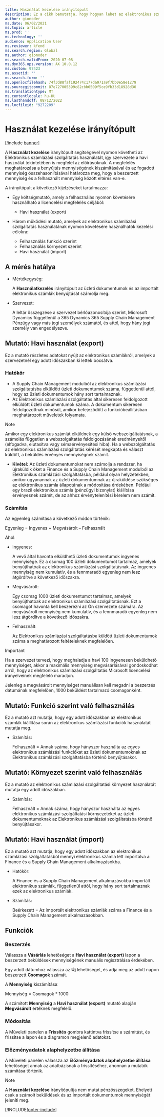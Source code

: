 ```yaml
---
title: Használat kezelése irányítópult
description: Ez a cikk bemutatja, hogy hogyan lehet az elektronikus számlázási szolgáltatás használatát nyomon követni a Használatkezelő irányítópult használatával, és megfelelni a használatnak.
author: gionoder
ms.date: 06/02/2021
ms.topic: article
ms.prod: ''
ms.technology: ''
audience: Application User
ms.reviewer: kfend
ms.search.region: Global
ms.author: gionoder
ms.search.validFrom: 2020-07-08
ms.dyn365.ops.version: AX 10.0.12
ms.custom: 97423
ms.assetid: ''
ms.search.form: ''
ms.openlocfilehash: 74f3d88faf192474c177da971a9f7bb0e58e1279
ms.sourcegitcommit: 87e727005399c82cbb6509f5ce9fb33d18928d30
ms.translationtype: MT
ms.contentlocale: hu-HU
ms.lasthandoff: 08/12/2022
ms.locfileid: "9272209"
---
```

# <a name="usage-management-dashboard"></a>Használat kezelése irányítópult

[!include [banner](../includes/banner.md)]

A **Használat kezelése** irányítópult segítségével nyomon követheti az Elektronikus számlázási szolgáltatás használatát, így szervezete a havi használat tekintetében is megfelel az előírásoknak. A megfelelés meghatározása a benyújtás mennyiségének kiszámításával és az fogadott mennyiség összehasonlításával határozza meg, hogy a beszerzett mennyiség és a felhasznált mennyiség között eltérés van-e.

A irányítópult a következő kijelzéseket tartalmazza:

- Egy költségmutató, amely a felhasználás nyomon követésére használható a licencelési megfelelés céljából:

    - Havi használat (export)

- Három működési mutató, amelyek az elektronikus számlázási szolgáltatás használatának nyomon követésére használhatók kezelési célokra:

    - Felhasználás funkció szerint
    - Felhasználás környezet szerint
    - Havi használat (import)

## <a name="measurement-scope"></a>A mérés hatálya

- Mértékegység: 

    A **Használatkezelés** irányítópult az üzleti dokumentumok és az importált elektronikus számlák benyújtását számolja meg.

- Szervezet: 

    A leltár összegzése a szervezet bérlőazonosítója szerint, Microsoft Dynamics függetlenül a 365 Dynamics 365 Supply Chain Management Pénzügy vagy más jogi személyek számától, és attól, hogy hány jogi személy van engedélyezve.


## <a name="indicator-usage-per-month-export"></a>Mutató: Havi használat (export)

Ez a mutató részletes adatokat nyújt az elektronikus számlákról, amelyek a szervezetnél egy adott időszakban ki lettek bocsátva.

### <a name="scope"></a>Hatókör
- A Supply Chain Management modulból az elektronikus számlázási szolgáltatásba elküldött üzleti dokumentumok száma, függetlenül attól, hogy az üzleti dokumentumok hány sort tartalmaznak.
- Az Elektronikus számlázási szolgáltatás által sikeresen feldolgozott elküldött üzleti dokumentumok száma. A dokumentum sikeresen feldolgozottnak minősül, amikor befejeződött a funkcióbeállításban meghatározott műveletek folyamata.

> [!NOTE]
> Amikor egy elektronikus számlát elküldnek egy külső webszolgáltatásnak, a számolás független a webszolgáltatás feldolgozásának eredményeitől (elfogadva, elutasítva vagy sémaérvényesítési hiba). Ha a webszolgáltatás az elektronikus számlázási szolgáltatás kérését megkapta és választ küldött, a beküldés érvényes mennyiségnek számít.

- **Kivétel:** Az üzleti dokumentumokat nem számolja a rendszer, ha újraküldik őket a Finance és a Supply Chain Management modulból az Elektronikus számlázási szolgáltatásba, például olyan helyzetekben, amikor ugyanannak az üzleti dokumentumnak az újraküldése szükséges az elektronikus számla állapotának a módosítása érdekében. Például egy brazil elektronikus számla (pénzügyi bizonylat) kiállítása érvényesnek számít, de az ahhoz érvénytelenítési kérelem nem számít.


### <a name="calculation"></a>Számítás

Az egyenleg számítása a következő módon történik:

Egyenleg = Ingyenes + Megvásárolt – Felhasznált

Ahol:

- Ingyenes:
  
    A vevő által havonta elküldhető üzleti dokumentumok ingyenes mennyisége. Ez a csomag 100 üzleti dokumentumot tartalmaz, amelyek benyújthatóak az elektronikus számlázási szolgáltatásnak. Az ingyenes mennyiség nem kumulatív, és a fennmaradó egyenleg nem lesz átgördítve a következő időszakra.
  
- Megvásárolt:
  
    Egy csomag 1000 üzleti dokumentumot tartalmaz, amelyek benyújthatóak az elektronikus számlázási szolgáltatásnak. Ezt a csomagot havonta kell beszerezni az Ön szervezete számára. Az megvásárolt mennyiség nem kumulatív, és a fennmaradó egyenleg nem lesz átgördítve a következő időszakra.
  
- Felhasznált: 

    Az Elektronikus számlázási szolgáltatásba küldött üzleti dokumentumok száma a meghatározott feltételeknek megfelelően.
   
> [!IMPORTANT]
> Ha a szervezet tervezi, hogy meghaladja a havi 100 ingyenesen beküldhető mennyiséget, akkor a maximális mennyiség megvásárlásával gondoskodhat arról, hogy az elektronikus számlázási szolgáltatás Microsoft licencelési irányelveinek megfelelő maradjon.
>
> Jelenleg a megvásárolt mennyiséget manuálisan kell megadni a beszerzés dátumának megfelelően, 1000 beküldést tartalmazó csomagonként.

## <a name="indicator-usage-by-feature"></a>Mutató: Funkció szerint való felhasználás

Ez a mutató azt mutatja, hogy egy adott időszakban az elektronikus számlák kiállítása során az elektronikus számlázási funkciók használatát mutatja meg.

- Számítás:
  
    Felhasznált = Annak száma, hogy hányszor használta az egyes elektronikus számlázási funkciókat az üzleti dokumentumoknak az Elektronikus számlázási szolgáltatásba történő benyújtásakor.

## <a name="indicator-usage-by-environment"></a>Mutató: Környezet szerint való felhasználás

Ez a mutató az elektronikus számlázási szolgáltatási környezet használatát mutatja egy adott időszakban.

- Számítás:
    
    Felhasznált = Annak száma, hogy hányszor használta az egyes elektronikus számlázási szolgáltatási környezeteket az üzleti dokumentumoknak az Elektronikus számlázási szolgáltatásba történő benyújtásakor.

## <a name="indicator-usage-per-month-import"></a>Mutató: Havi használat (import)

Ez a mutató azt mutatja, hogy egy adott időszakban az elektronikus számlázási szolgáltatásból mennyi elektronikus számla lett importálva a Finance és a Supply Chain Management alkalmazásokba.

- Hatókör:

    A Finance és a Supply Chain Management alkalmazásokba importált elektronikus számlák, függetlenül attól, hogy hány sort tartalmaznak ezek az elektronikus számlák.

- Számítás:

    Beérkezett = Az importált elektronikus számlák száma a Finance és a Supply Chain Management alkalmazásokban.

## <a name="functions"></a>Funkciók
### <a name="purchase"></a>Beszerzés

Válassza a **Vásárlás** lehetőséget a **Havi használat (export)** lapon a beszerzett beküldések mennyiségének manuális regisztrálása érdekében.

Egy adott dátumhoz válassza az **Új** lehetőséget, és adja meg az adott napon beszerzett **Csomagok** számát.

A **Mennyiség** kiszámítása:

Mennyiség = Csomagok * 1000

A számított **Mennyiség** a **Havi használat (export)** mutató alapján **Megvásárolt** értéknek megfelelő.

### <a name="update"></a>Módosítás

A Műveleti panelen a **Frissítés** gombra kattintva frissítse a számítást, és frissítse a lapon és a diagramon megjelenő adatokat.

### <a name="reset-history-data"></a>Előzményadatok alaphelyzetbe állítása

A Műveleti panelen válassza az **Előzményadatok alaphelyzetbe állítása** lehetőséget annak az adatbázisnak a frissítéséhez, ahonnan a mutatók számítása történik.




> [!NOTE]
> A **Használat kezelése** irányítópultja nem mutat pénzösszegeket. Ehelyett csak a számolt beküldések és az importált dokumentumok mennyiségét jeleníti meg.

[!INCLUDE[footer-include](../../includes/footer-banner.md)]

